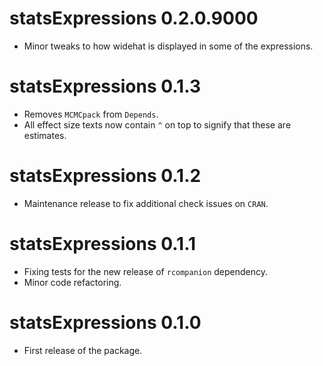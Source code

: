 # statsExpressions 0.2.0.9000

  - Minor tweaks to how widehat is displayed in some of the expressions. 
 
# statsExpressions 0.1.3

  - Removes `MCMCpack` from `Depends`.
  - All effect size texts now contain `^` on top to signify that these are
    estimates.

# statsExpressions 0.1.2

  - Maintenance release to fix additional check issues on `CRAN`.

# statsExpressions 0.1.1

  - Fixing tests for the new release of `rcompanion` dependency.
  - Minor code refactoring.

# statsExpressions 0.1.0

  - First release of the package.
